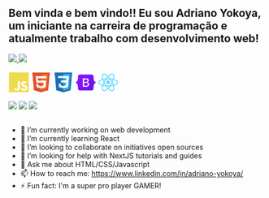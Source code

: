 ## Bem vinda e bem vindo!! Eu sou Adriano Yokoya, um iniciante na carreira de programação e atualmente trabalho com desenvolvimento web!

<div>
  <a href="https://github.com/yokoya-adriano">
    <img height="180em" src="https://github-readme-stats.vercel.app/api?username=yokoya-adriano&show_icons=true&theme=gotham&include_all_commits=true"/>
    <img height="180em" src="https://github-readme-stats.vercel.app/api/top-langs/?username=yokoya-adriano&layout=compact&langs_count=7&theme=gotham"/>
  </a>
</div>
  
<div style="display: inline_block">
  <br>
  <img align="center" alt="Yokoya-Js" height="40" width="40" src="https://raw.githubusercontent.com/devicons/devicon/master/icons/javascript/javascript-plain.svg">
  <img align="center" alt="Yokoya-HTML" height="40" width="40" src="https://raw.githubusercontent.com/devicons/devicon/master/icons/html5/html5-original.svg">
  <img align="center" alt="Yokoya-CSS" height="40" width="40" src="https://raw.githubusercontent.com/devicons/devicon/master/icons/css3/css3-original.svg">
  <img align="center" alt="Yokoya-CSS" height="40" width="40" src="https://raw.githubusercontent.com/devicons/devicon/master/icons/bootstrap/bootstrap-original.svg">
  <img align="center" alt="Yokoya-CSS" height="40" width="40" src="https://raw.githubusercontent.com/devicons/devicon/master/icons/react/react-original.svg">
</div>
</br>


<div>
  <a href="https://www.instagram.com/adrianoyokoya/" target="_blank"><img src="https://img.shields.io/badge/-Instagram-%23E4405F?style=for-the-badge&logo=instagram&logoColor=white" target="_blank"></a>
  <a href = "mailto:yokoya.adriano@gmail.com"><img src="https://img.shields.io/badge/-Gmail-%23333?style=for-the-badge&logo=gmail&logoColor=white" target="_blank"></a>
  <a href="https://www.linkedin.com/in/adriano-yokoya/" target="_blank"><img src="https://img.shields.io/badge/-LinkedIn-%230077B5?style=for-the-badge&logo=linkedin&logoColor=white" target="_blank"></a>
</div>

##

- 🔭 I’m currently working on web development
- 🌱 I’m currently learning React
- 👯 I’m looking to collaborate on initiatives open sources
- 🤔 I’m looking for help with NextJS tutorials and guides
- 💬 Ask me about HTML/CSS/Javascript
- 📫 How to reach me: https://www.linkedin.com/in/adriano-yokoya/
- ⚡ Fun fact: I'm a super pro player GAMER!
